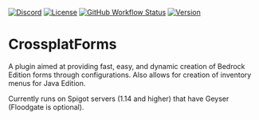 [![Discord](https://img.shields.io/discord/853331530004299807?color=7289da&label=discord&logo=discord&logoColor=white)](https://discord.gg/M2SvqCu4e9)
[![License](https://img.shields.io/badge/License-GPL-orange)](https://github.com/ProjectG-Plugins/GeyserUpdater/blob/master/LICENSE)
[![GitHub Workflow Status](https://img.shields.io/github/workflow/status/ProjectG-Plugins/CrossplatForms/push-master)](https://github.com/ProjectG-Plugins/CrossplatForms/actions/workflows/push-master.yml)
[![Version](https://img.shields.io/badge/version-0.1.0-blue)](https://github.com/ProjectG-Plugins/CrossplatForms/actions/workflows/push-master.yml)


# CrossplatForms

A plugin aimed at providing fast, easy, and dynamic creation of Bedrock Edition forms through configurations. Also allows for creation of inventory menus for Java Edition.

Currently runs on Spigot servers (1.14 and higher) that have Geyser (Floodgate is optional).

